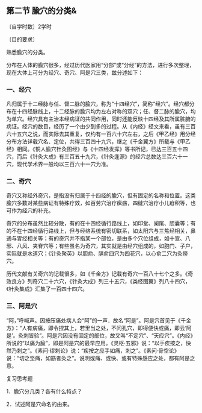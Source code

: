 ## 第二节  腧穴的分类&

〔自学时数〕2学时

〔目的要求〕

熟悉腧穴的分类。

分布在人体的腧穴很多，经过历代医家用“分部”或“分经”的方法，进行多次整理，现在大体上可分为经穴、奇穴、阿是穴三类，兹分述如下：

### 一、经穴

凡归属于十二经脉与任、督二脉的腧穴，称为“十四经穴”，简称“经穴”。经穴都分布在十四经脉线上，十二经脉的腧穴均为左右对称的双穴；任、督二脉的腧穴，均为单穴。经穴具有主治本经病证的共同作用，同时还能反映十四经及其所属脏腑的病证。经穴的数目，经历了一个由少到多的过程。从《内经》经文来看，虽有三百六十五穴之说，而实际去其重复，仅约有一百六十穴左右，之后《甲乙经》用分经分布方法详载穴名、定位，共得三百四十九穴，继之《千金翼方》所载与《甲乙经》相同。《铜人腧穴针灸图经》与《十四经发挥》等书所记，已达三百五十四穴，而后《针灸大成》有三百五十九穴，《针灸逢源》的经穴总数达三百六十一穴，现代学术界一般均以三百六十一穴为准。

### 二、奇穴

奇穴又称经外奇穴，是指没有归属于十四经的腧穴，但有固定的名称和位置。这类腧穴多数对某些病证有特殊疗效，如百劳穴治疗瘰疬，四缝穴治疗小儿疳积等，也可作为经穴的补充。

奇穴的分布虽然比较分散，有的在十四经循行路线上，如印堂、阑尾、胆囊等；有的不在十四经循行路线上，但与经络系统有密切联系，如太阳穴与三焦经相关，鼻通与胃经相关等；有的奇穴并不指某一个部位，是由多个穴位组成，如十宣、八邪、八风、夹脊穴等；有些虽名为奇穴，其实就是由经穴组成的，如胞门、子户，实际就是水道穴；《针灸聚英》以胆俞、膈俞四穴为四花穴，以心俞二穴为灸痨穴。

历代文献有关奇穴的记载很多，如《千金方》记载有奇穴一百八十七个之多。《奇效良方》列奇穴二十六穴，《针灸大成》列三十五穴，《类经图翼》列八十四穴，《针灸集成》汇集了一百四十四穴。

### 三、阿是穴

“阿，”呼喊声。因按压痛处病人会“阿”的一声．故名“阿是”。阿是穴首见于《千金方》：“人有病痛，即令捏其上，若里当之处，不问孔穴，即得便快或痛，即云‘阿是’。灸刺皆验”。阿是穴因没有固定的部位，故又叫“不定穴”、“天应穴”。《内经》所说的“以痛为腧”，即是阿是穴的最早应用。《灵枢·五邪》说：“以手疾按之，快然乃刺之”。《素问·缪刺论》说：“疾按之应手如痛，刺之”。《素问·骨空论》说：“切之坚痛，如筋者灸之”。说明或痛、或快、或有特殊感应之处，都有阿是之意。

复习思考题

1．腧穴分几类？各有什么特点？

2．试述阿是穴命名的由来。
